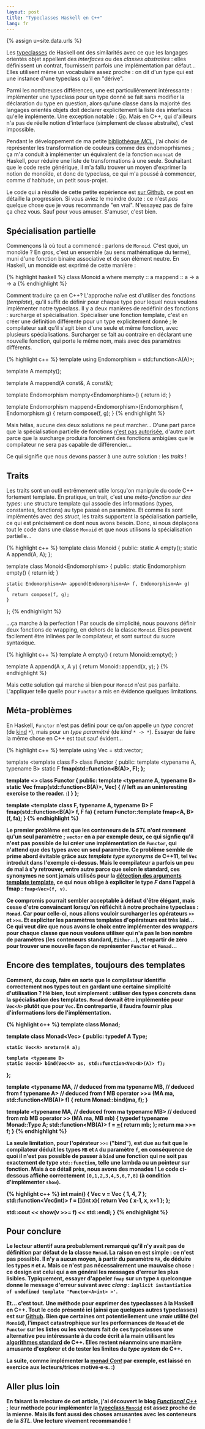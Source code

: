 ```yaml
---
layout: post
title: "Typeclasses Haskell en C++"
lang: fr
---
```


{% assign u=site.data.urls %}

Les
[typeclasses](http://learnyouahaskell.com/types-and-typeclasses#typeclasses-101)
de Haskell ont des similarités avec ce que les langages orientés objet
appellent des *interfaces* ou des *classes abstraites* : elles
définissent un contrat, fournissent parfois une implémentation par
défaut... Elles utilisent même un vocabulaire assez proche : on dit d'un
type qui est une instance d'une typeclass qu'il en "dérive".

Parmi les nombreuses différences, une est particulièrement
intéressante : implémenter une typeclass pour un type donné se fait sans
modifier la déclaration du type en question, alors qu'une classe dans la
majorité des langages orientés objets doit déclarer explicitement la
liste des interfaces qu'elle implémente. Une exception notable :
[Go](http://www.golangbootcamp.com/book/interfaces). Mais en C++, qui
d'ailleurs n'a pas de réelle notion d'interface (simplement de classe
abstraite), c'est impossible.

Pendant le développement de ma petite
[bibliothèque *MCL*](https://github.com/nicuveo/mcl), j'ai choisi de représenter
les transformation de couleurs comme des endomoprhismes ; ça m'a conduit
à implémenter un équivalent de la fonction `mconcat` de Haskell, pour
réduire une liste de transformations à une seule. Souhaitant que le code
reste générique, il m'a fallu trouver un moyen d'exprimer la notion de
monoïde, et donc de typeclass, ce qui m'a poussé à commencer, comme
d'habitude, un petit sous-projet.

Le code qui a résulté de cette petite expérience est
[sur Github](https://github.com/nicuveo/CppTypeclasses), ce post en
détaille la progression. Si vous aviez le moindre doute : ce n'est *pas*
quelque chose que je vous recommande "en vrai". N'essayez pas de faire
ça chez vous. Sauf pour vous amuser. S'amuser, c'est bien.


## Spécialisation partielle

Commençons là où tout a commencé : parlons de `Monoid`. C'est quoi, un
monoïde&nbsp;? En gros, c'est un ensemble (au sens mathématique du
terme), muni d'une fonction binaire associative et de son élément
neutre. En Haskell, un monoïde est exprimé de cette manière :

{% highlight haskell %}
class Monoid a where
    mempty :: a
    mappend :: a -> a -> a
{% endhighlight %}

Comment traduire ça en C++? L'approche naïve est d'utiliser des
fonctions (*template*), qu'il suffit de définir pour chaque type pour
lequel nous voulons implémenter notre typeclass. Il y a deux manières de
redéfinir des fonctions : surcharge et spécialisation. Spécialiser une
fonction template, c'est en créer une définition différente pour un type
explicitement donné ; le compilateur sait qu'il s'agit bien d'une seule
et même fonction, avec plusieurs spécialisations. Surcharger se fait au
contraire en déclarant une nouvelle fonction, qui porte le même nom,
mais avec des paramètres différents.

{% highlight c++ %}
template <typename A>
using Endomorphism = std::function<A(A)>;

template <typename A>
A mempty();

template <typename A>
A mappend(A const&, A const&);

template <typename A>
Endomorphism<A> mempty<Endomorphism<A>>()
{
  return id<A>;
}

template <typename A>
Endomorphism<A> mappend<Endomorphism<A>>(Endomorphism<A> f,
                                         Endomorphism<A> g)
{
  return compose(f, g);
}
{% endhighlight %}

Mais hélas, aucune des deux solutions ne peut marcher... D'une part
parce que la spécialisation partielle de fonctions
[n'est pas autorisée](http://www.gotw.ca/publications/mill17.htm),
d'autre part parce que la surcharge produira forcément des fonctions
ambigües que le compilateur ne sera pas capable de différencier...

Ce qui signifie que nous devons passer à une autre solution : les
*traits* !


## Traits

Les traits sont un outil extrêmement utile lorsqu'on manipule du code
C++ fortement template. En pratique, un trait, c'est une *méta-fonction
sur des types*: une structure template qui associe des informations
(types, constantes, fonctions) au type passé en paramètre. Et comme ils
sont implémentés avec des *struct*, les traits supportent la
spécialisation partielle, ce qui est précisément ce dont nous avons
besoin. Donc, si nous déplaçons tout le code dans une classe `Monoid` et
que nous utilisons la spécialisation partielle...

{% highlight c++ %}
template <typename A>
class Monoid
{
  public:
    static A empty();
    static A append(A, A);
};

template <typename A>
class Monoid<Endomorphism<A>>
{
  public:
    static Endomorphism<A> empty()
    {
      return id;
    }

    static Endomorphism<A> append(Endomorphism<A> f, Endomorphism<A> g)
    {
      return compose(f, g);
    }
};
{% endhighlight %}

...ça marche à la perfection ! Par soucis de simplicité, nous pouvons
définir deux fonctions de wrapping, en dehors de la classe
`Monoid`. Elles peuvent facilement être inlinées par le compilateur, et
sont surtout du sucre syntaxique.

{% highlight c++ %}
template <typename A>
A empty()
{
  return Monoid<A>::empty();
}

template <typename A>
A append(A x, A y)
{
  return Monoid<A>::append(x, y);
}
{% endhighlight %}

Mais cette solution qui marche si bien pour `Monoid` n'est pas
parfaite. L'appliquer telle quelle pour `Functor` a mis en évidence
quelques limitations.


## Méta-problèmes

En Haskell, `Functor` n'est pas défini pour ce qu'on appelle un *type
concret* (de [kind](https://wiki.haskell.org/Kind) `*`), mais pour un
*type paramétré* (de *kind* `* -> *`). Essayer de faire la même chose en
C++ est tout sauf évident...

{% highlight c++ %}
template <typename A>
using Vec = std::vector<A>;

template <template<typename> class F>
class Functor
{
  public:
    template <typename A, typename B>
    static F<B> fmap(std::function<B(A)>, F<A>);
};

template <>
class Functor<Vec>
{
  public:
    template <typename A, typename B>
    static Vec<B> fmap(std::function<B(A)>, Vec<A>)
    {
      // left as an uninteresting exercise to the reader. :)
    }
};

template <template<typename> class F, typename A, typename B>
F<B> fmap(std::function<B(A)> f, F<A> fa)
{
  return Functor<F>::template fmap<A, B>(f, fa);
}
{% endhighlight %}

Le premier problème est que les conteneurs de la *STL* n'ont rarement
qu'un seul paramètre ; `vector` en a par exemple deux, ce qui signfie
qu'il n'est pas possible de lui créer une implémentation de `Functor`,
qui n'attend que des types avec un seul paramètre. Ce problème semble de
prime abord évitable grâce aux *template type synonyms* de C++11, tel
`Vec` introduit dans l'exemple ci-dessus. Mais le compilateur a parfois
un peu de mal à s'y retrouver, entre autre parce que selon le standard,
ces synonymes ne sont jamais utilisés pour la
[détection des arguments template template](http://en.cppreference.com/w/cpp/language/template_argument_deduction),
ce qui nous oblige à expliciter le type *F* dans l'appel à fmap :
`fmap<Vec>(f, v)`.

Ce compromis pourrait sembler acceptable à défaut d'être élégant, mais
cesse d'etre convaincant lorsqu'on réfléchit à notre prochaine
typeclass : `Monad`. Car pour celle-ci, nous allons vouloir surcharger
les opérateurs `>>` et `>>=`. Et expliciter les paramètres templates
d'opérateurs est très laid... Ce qui veut dire que nous avons le choix
entre implémenter des *wrappers* pour chaque classe que nous voulons
utiliser qui n'a pas le bon nombre de paramètres (les conteneurs
standard, `Either`...), et repartir de zéro pour trouver une nouvelle
façon de représenter `Functor` et `Monad`...


## Encore des templates, toujours des templates

Comment, du coup, faire en sorte que le compilateur identifie
correctement nos types tout en gardant une certaine simplicité
d'utilisation ? Hé bien, tout simplement : utiliser des types concrets
dans la spécialisation des templates. `Monad` devrait être implémentée
pour `Vec<A>` plutôt que pour `Vec`. En contrepartie, il faudra fournir
plus d'informations lors de l'implémentation.

{% highlight c++ %}
template <typename MA>
class Monad;

template <typename A>
class Monad<Vec<A>>
{
  public:
    typedef A Type;

    static Vec<A> mreturn(A a);

    template <typename B>
    static Vec<B> bind(Vec<A> as, std::function<Vec<B>(A)> f);
};

template <typename MA, // deduced from ma
          typename MB, // deduced from f
          typename A>  // deduced from f
MB operator >>= (MA ma, std::function<MB(A)> f)
{
  return Monad<MA>::bind(ma, f);
}

template <typename MA, // deduced from ma
          typename MB> // deduced from mb
MB operator >> (MA ma, MB mb)
{
  typedef typename Monad<MA>::Type A;
  std::function<MB(A)> f = [=](A){ return mb; };
  return ma >>= f;
}
{% endhighlight %}

La seule limitation, pour l'opérateur `>>=` ("bind"), est due au fait
que le compilateur déduit les types `MB` et `A` du paramètre `f`, en
conséquence de quoi il n'est pas possible de passer à `bind` une
fonction qui ne soit pas exactement de type `std::function`, telle une
lambda ou un pointeur sur fonction. Mais à ce détail près, nous avons
des monades ! Le code ci-dessous affiche correctement
`[0,1,2,3,4,5,6,7,8]` (à condition d'implémenter `show`).

{% highlight c++ %}
int main()
{
  Vec<int> v = Vec<int> { 1, 4, 7 };
  std::function<Vec<int>(int)> f =
    [](int x){ return Vec<int> { x-1, x, x+1 }; };

  std::cout << show(v >>= f) << std::endl;
}
{% endhighlight %}


## Pour conclure

Le lecteur attentif aura probablement remarqué qu'il n'y avait pas de
définition par défaut de la classe `Monad`. La raison en est simple : ce
n'est pas possible. Il n'y a aucun moyen, à partir du paramètre `MA`, de
déduire les types `M` et `A`. Mais ce n'est pas nécessairement une
mauvaise chose : ce design est celui qui a en général les messages
d'erreur les plus lisibles. Typiquement, essayer d'appeler `fmap` sur un
type `A` quelconque donne le message d'erreur suivant avec *clang* :
`implicit instantiation of undefined template 'Functor<A<int> >'`.

Et... c'est tout. Une méthode pour exprimer des typeclasses à la Haskell
en C++. Tout le code présenté ici (ainsi que quelques autres
typeclasses) est sur
[Github](https://github.com/nicuveo/CppTypeclasses). Bien que certaines
ont potentiellement une *vraie* utilité (tel `Monoid`), l'impact
catastrophique sur les performances de `Monad` et de `Functor` sur les
listes ou les vecteurs fait de ces typcelasses une alternative peu
intéressante à du code écrit à la main utilisant les
[algorithmes standard](http://www.cplusplus.com/reference/algorithm/) de
C++. Elles restent néanmoins une manière amusante d'explorer et de
tester les limites du *type system* de C++.

La suite, comme implémenter la
[monad *Cont*](http://en.wikibooks.org/wiki/Haskell/Continuation_passing_style)
par exemple, est laissé en exercice aux lecteurs/trices motivé·e·s. :)


## Aller plus loin

En faisant la relecture de cet article, j'ai découvert le blog
[*Functional C++*](https://functionalcpp.wordpress.com) ; leur méthode
pour implémenter la
[typeclass `Monoid`](https://functionalcpp.wordpress.com/2013/08/16/type-classes/)
est assez proche de la mienne. Mais ils font aussi des choses amusantes
avec les conteneurs de la *STL*. Une lecture vivement recommandée !
